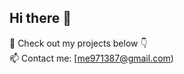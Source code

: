 ## Hi there 👋

<!--
**mo-elgendy2/mo-elgendy2** is a ✨ _special_ ✨ repository because its `README.md` (this file) appears on your GitHub profile.

# 👋 Hi, I'm Mohamed!

💻 Junior .NET Developer | C# | C++ | SQL  
🚀 Learning by building real-world desktop applications  
🔧 Skilled in OOP, ADO.NET, and 3-Tier Architecture  
🌐 Completed: Network Foundations Level 2  
🎯 Passionate about problem solving and clean code  
📚 Always learning and growing in backend & UI development  

<!-- Optional: Links -->
📂 Check out my projects below 👇  
📫 Contact me: [me971387@gmail.com)
